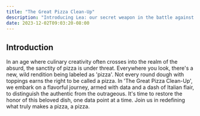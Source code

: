 ```yaml
---
title: "The Great Pizza Clean-Up"
description: "Introducing Lea: our secret weapon in the battle against pizza pretenders. Lea helps us slice through the clutter, identifying and tossing out the most outrageous pizza claims."
date: 2023-12-02T09:03:20-08:00
---
```


## Introduction

In an age where culinary creativity often crosses into the realm of the absurd, the sanctity of pizza is under threat. Everywhere you look, there's a new, wild rendition being labeled as 'pizza'. Not every round dough with toppings earns the right to be called a pizza.
In 'The Great Pizza Clean-Up', we embark on a flavorful journey, armed with data and a dash of Italian flair, to distinguish the authentic from the outrageous.
It's time to restore the honor of this beloved dish, one data point at a time. Join us in redefining what truly makes a pizza, a pizza.
